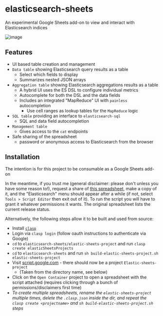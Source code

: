 # elasticsearch-sheets
An experimental Google Sheets add-on to view and interact with Elasticsearch indices

![image](https://user-images.githubusercontent.com/17573856/55036844-39af9900-4ff2-11e9-9f39-1edcf0abc3e1.png)

## Features

* UI based table creation and management
* `Data table` showing Elasticsearch query results as a table
  * Select which fields to display
  * Summarizes nested JSON arrays
* `Aggregation table` showing Elasticsearch aggregations results as a table
   * A hybrid UI uses the ES DSL to configure individual metrics
   * Autocomplete for both the DSL and the data fields
   * Includes an integrated "MapReduce" UI with `painless` autocompletion
      * Use cell ranges as lookup tables for the `MapReduce` logic
* `SQL table` providing an interface to `elasticsearch-sql`
   * SQL and data field autocompletion
* `Management table`
   * Gives access to the `cat` endpoints
* Safe sharing of the spreadsheet
   * password or anonymous access to Elasticsearch from the browser

## Installation

The intention is for this project to be consumable as a Google Sheets add-on

In the meantime, if you trust me (general disclaimer: please don't unless you have some reason to!), request a share of [this spreadsheet](https://docs.google.com/spreadsheets/d/1b-6Ut21fmGHNdUWLtmJNRZkRiOBOjFNaMyYBxae4dyk/edit#gid=0), make a copy of it, and the "Elasticsearch" menu should appear after a while (if not, select `Tools > Script Editor` then exit out of it).
To run the script you will have to grant it whatever permissions it wants. The original spreadsheet lists the current release status.

Alternatively, the following steps allow it to be built and used from source:
* Install [`clasp`](https://developers.google.com/apps-script/guides/clasp)
* Login via `clasp login` (follow oauth instructions to authenticate via Google)
* `cd` to `elasticsearch-sheets/elastic-sheets-project` and run `clasp create elasticSheetsProjects`
* `cd` to `elasticsearch-sheets` and run `sh build-elastic-sheets-project.sh elastic-sheets-project`
* Visit [script.google.com](https://script.google.com) - there should now be a project `Elastic-sheets-project`
   * (Taken from the directory name, see below)
* Click on the `Open Container` project to open a spreadsheet with the script attached (requires clicking through a bunch of permissions/disclaimers first time)
* _To create multiple spreadsheets, rename the `elastic-sheets-project` multiple times, delete the `.clasp.json` inside the dir, and repeat the `clasp create <projectname>` and `sh build-elastic-sheets-project.sh` steps_
